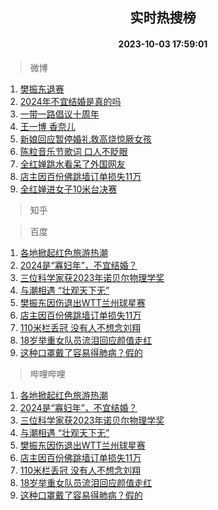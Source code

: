 <div align="center"><h2>实时热搜榜</h2><h4>2023-10-03 17:59:01</h4></div>

> 微博  

1. [樊振东退赛](https://s.weibo.com/weibo?q=%E6%A8%8A%E6%8C%AF%E4%B8%9C%E9%80%80%E8%B5%9B&t=31&band_rank=1&Refer=top)<br />
2. [2024年不宜结婚是真的吗](https://s.weibo.com/weibo?q=%232024%E5%B9%B4%E4%B8%8D%E5%AE%9C%E7%BB%93%E5%A9%9A%E6%98%AF%E7%9C%9F%E7%9A%84%E5%90%97%23&t=31&band_rank=2&Refer=top)<br />
3. [一带一路倡议十周年](https://s.weibo.com/weibo?q=%23%E4%B8%80%E5%B8%A6%E4%B8%80%E8%B7%AF%E5%80%A1%E8%AE%AE%E5%8D%81%E5%91%A8%E5%B9%B4%23&t=31&band_rank=3&Refer=top)<br />
4. [王一博 香奈儿](https://s.weibo.com/weibo?q=%E7%8E%8B%E4%B8%80%E5%8D%9A%20%E9%A6%99%E5%A5%88%E5%84%BF&t=31&band_rank=4&Refer=top)<br />
5. [新娘回应暂停婚礼救高烧惊厥女孩](https://s.weibo.com/weibo?q=%23%E6%96%B0%E5%A8%98%E5%9B%9E%E5%BA%94%E6%9A%82%E5%81%9C%E5%A9%9A%E7%A4%BC%E6%95%91%E9%AB%98%E7%83%A7%E6%83%8A%E5%8E%A5%E5%A5%B3%E5%AD%A9%23&t=31&band_rank=5&Refer=top)<br />
6. [陈粒音乐节歌词 口人不眨眼](https://s.weibo.com/weibo?q=%E9%99%88%E7%B2%92%E9%9F%B3%E4%B9%90%E8%8A%82%E6%AD%8C%E8%AF%8D%20%E5%8F%A3%E4%BA%BA%E4%B8%8D%E7%9C%A8%E7%9C%BC&t=31&band_rank=6&Refer=top)<br />
7. [全红婵跳水看呆了外国网友](https://s.weibo.com/weibo?q=%23%E5%85%A8%E7%BA%A2%E5%A9%B5%E8%B7%B3%E6%B0%B4%E7%9C%8B%E5%91%86%E4%BA%86%E5%A4%96%E5%9B%BD%E7%BD%91%E5%8F%8B%23&t=31&band_rank=7&Refer=top)<br />
8. [店主因百份佛跳墙订单损失11万](https://s.weibo.com/weibo?q=%23%E5%BA%97%E4%B8%BB%E5%9B%A0%E7%99%BE%E4%BB%BD%E4%BD%9B%E8%B7%B3%E5%A2%99%E8%AE%A2%E5%8D%95%E6%8D%9F%E5%A4%B111%E4%B8%87%23&t=31&band_rank=8&Refer=top)<br />
9. [全红婵进女子10米台决赛](https://s.weibo.com/weibo?q=%23%E5%85%A8%E7%BA%A2%E5%A9%B5%E8%BF%9B%E5%A5%B3%E5%AD%9010%E7%B1%B3%E5%8F%B0%E5%86%B3%E8%B5%9B%23&t=31&band_rank=9&Refer=top)<br />

> 知乎  


> 百度  

1. [各地掀起红色旅游热潮](https://www.baidu.com/s?wd=%E5%90%84%E5%9C%B0%E6%8E%80%E8%B5%B7%E7%BA%A2%E8%89%B2%E6%97%85%E6%B8%B8%E7%83%AD%E6%BD%AE&sa=fyb_news&rsv_dl=fyb_news)<br />
2. [2024是“寡妇年”，不宜结婚？](https://www.baidu.com/s?wd=2024%E6%98%AF%E2%80%9C%E5%AF%A1%E5%A6%87%E5%B9%B4%E2%80%9D%EF%BC%8C%E4%B8%8D%E5%AE%9C%E7%BB%93%E5%A9%9A%EF%BC%9F&sa=fyb_news&rsv_dl=fyb_news)<br />
3. [三位科学家获2023年诺贝尔物理学奖](https://www.baidu.com/s?wd=%E4%B8%89%E4%BD%8D%E7%A7%91%E5%AD%A6%E5%AE%B6%E8%8E%B72023%E5%B9%B4%E8%AF%BA%E8%B4%9D%E5%B0%94%E7%89%A9%E7%90%86%E5%AD%A6%E5%A5%96&sa=fyb_news&rsv_dl=fyb_news)<br />
4. [与潮相遇 “壮观天下无”](https://www.baidu.com/s?wd=%E4%B8%8E%E6%BD%AE%E7%9B%B8%E9%81%87+%E2%80%9C%E5%A3%AE%E8%A7%82%E5%A4%A9%E4%B8%8B%E6%97%A0%E2%80%9D&sa=fyb_news&rsv_dl=fyb_news)<br />
5. [樊振东因伤退出WTT兰州球星赛](https://www.baidu.com/s?wd=%E6%A8%8A%E6%8C%AF%E4%B8%9C%E5%9B%A0%E4%BC%A4%E9%80%80%E5%87%BAWTT%E5%85%B0%E5%B7%9E%E7%90%83%E6%98%9F%E8%B5%9B&sa=fyb_news&rsv_dl=fyb_news)<br />
6. [店主因百份佛跳墙订单损失11万](https://www.baidu.com/s?wd=%E5%BA%97%E4%B8%BB%E5%9B%A0%E7%99%BE%E4%BB%BD%E4%BD%9B%E8%B7%B3%E5%A2%99%E8%AE%A2%E5%8D%95%E6%8D%9F%E5%A4%B111%E4%B8%87&sa=fyb_news&rsv_dl=fyb_news)<br />
7. [110米栏丢冠 没有人不想念刘翔](https://www.baidu.com/s?wd=110%E7%B1%B3%E6%A0%8F%E4%B8%A2%E5%86%A0+%E6%B2%A1%E6%9C%89%E4%BA%BA%E4%B8%8D%E6%83%B3%E5%BF%B5%E5%88%98%E7%BF%94&sa=fyb_news&rsv_dl=fyb_news)<br />
8. [18岁举重女队员流泪回应颜值走红](https://www.baidu.com/s?wd=18%E5%B2%81%E4%B8%BE%E9%87%8D%E5%A5%B3%E9%98%9F%E5%91%98%E6%B5%81%E6%B3%AA%E5%9B%9E%E5%BA%94%E9%A2%9C%E5%80%BC%E8%B5%B0%E7%BA%A2&sa=fyb_news&rsv_dl=fyb_news)<br />
9. [这种口罩戴了容易得肺病？假的](https://www.baidu.com/s?wd=%E8%BF%99%E7%A7%8D%E5%8F%A3%E7%BD%A9%E6%88%B4%E4%BA%86%E5%AE%B9%E6%98%93%E5%BE%97%E8%82%BA%E7%97%85%EF%BC%9F%E5%81%87%E7%9A%84&sa=fyb_news&rsv_dl=fyb_news)<br />

> 哔哩哔哩  

1. [各地掀起红色旅游热潮](https://www.baidu.com/s?wd=%E5%90%84%E5%9C%B0%E6%8E%80%E8%B5%B7%E7%BA%A2%E8%89%B2%E6%97%85%E6%B8%B8%E7%83%AD%E6%BD%AE&sa=fyb_news&rsv_dl=fyb_news)<br />
2. [2024是“寡妇年”，不宜结婚？](https://www.baidu.com/s?wd=2024%E6%98%AF%E2%80%9C%E5%AF%A1%E5%A6%87%E5%B9%B4%E2%80%9D%EF%BC%8C%E4%B8%8D%E5%AE%9C%E7%BB%93%E5%A9%9A%EF%BC%9F&sa=fyb_news&rsv_dl=fyb_news)<br />
3. [三位科学家获2023年诺贝尔物理学奖](https://www.baidu.com/s?wd=%E4%B8%89%E4%BD%8D%E7%A7%91%E5%AD%A6%E5%AE%B6%E8%8E%B72023%E5%B9%B4%E8%AF%BA%E8%B4%9D%E5%B0%94%E7%89%A9%E7%90%86%E5%AD%A6%E5%A5%96&sa=fyb_news&rsv_dl=fyb_news)<br />
4. [与潮相遇 “壮观天下无”](https://www.baidu.com/s?wd=%E4%B8%8E%E6%BD%AE%E7%9B%B8%E9%81%87+%E2%80%9C%E5%A3%AE%E8%A7%82%E5%A4%A9%E4%B8%8B%E6%97%A0%E2%80%9D&sa=fyb_news&rsv_dl=fyb_news)<br />
5. [樊振东因伤退出WTT兰州球星赛](https://www.baidu.com/s?wd=%E6%A8%8A%E6%8C%AF%E4%B8%9C%E5%9B%A0%E4%BC%A4%E9%80%80%E5%87%BAWTT%E5%85%B0%E5%B7%9E%E7%90%83%E6%98%9F%E8%B5%9B&sa=fyb_news&rsv_dl=fyb_news)<br />
6. [店主因百份佛跳墙订单损失11万](https://www.baidu.com/s?wd=%E5%BA%97%E4%B8%BB%E5%9B%A0%E7%99%BE%E4%BB%BD%E4%BD%9B%E8%B7%B3%E5%A2%99%E8%AE%A2%E5%8D%95%E6%8D%9F%E5%A4%B111%E4%B8%87&sa=fyb_news&rsv_dl=fyb_news)<br />
7. [110米栏丢冠 没有人不想念刘翔](https://www.baidu.com/s?wd=110%E7%B1%B3%E6%A0%8F%E4%B8%A2%E5%86%A0+%E6%B2%A1%E6%9C%89%E4%BA%BA%E4%B8%8D%E6%83%B3%E5%BF%B5%E5%88%98%E7%BF%94&sa=fyb_news&rsv_dl=fyb_news)<br />
8. [18岁举重女队员流泪回应颜值走红](https://www.baidu.com/s?wd=18%E5%B2%81%E4%B8%BE%E9%87%8D%E5%A5%B3%E9%98%9F%E5%91%98%E6%B5%81%E6%B3%AA%E5%9B%9E%E5%BA%94%E9%A2%9C%E5%80%BC%E8%B5%B0%E7%BA%A2&sa=fyb_news&rsv_dl=fyb_news)<br />
9. [这种口罩戴了容易得肺病？假的](https://www.baidu.com/s?wd=%E8%BF%99%E7%A7%8D%E5%8F%A3%E7%BD%A9%E6%88%B4%E4%BA%86%E5%AE%B9%E6%98%93%E5%BE%97%E8%82%BA%E7%97%85%EF%BC%9F%E5%81%87%E7%9A%84&sa=fyb_news&rsv_dl=fyb_news)<br />
